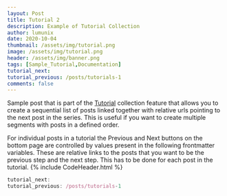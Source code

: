 ```yaml
---
layout: Post
title: Tutorial 2
description: Example of Tutorial Collection
author: lumunix
date: 2020-10-04
thumbnail: /assets/img/tutorial.png
image: /assets/img/tutorial.png
header: /assets/img/banner.png
tags: [Sample_Tutorial,Documentation]
tutorial_next:
tutorial_previous: /posts/tutorials-1
comments: false
---
```

Sample post that is part of the [Tutorial](http://localhost:4000/Domain/tutorials/) collection feature that allows you to create a sequential list of posts linked together with relative urls pointing to the next post in the series. This is useful if you want to create multiple segments with posts in a defined order.


 For individual posts in a tutorial the Previous and Next buttons on the bottom page are controlled by values present in the following frontmatter variables. These are relative links to the posts that you want to be the previous step and the next step. This has to be done for each post in the tutorial.
{% include CodeHeader.html %}
```javascript
tutorial_next:
tutorial_previous: /posts/tutorials-1
```
